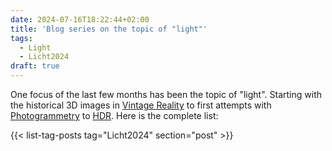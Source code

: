 ```yaml
---
date: 2024-07-16T18:22:44+02:00
title: 'Blog series on the topic of "light"'
tags:
  - Light
  - Licht2024
draft: true
---
```


One focus of the last few months has been the topic of "light". Starting with the historical 3D images in [Vintage Reality](https://vintagereality.projektemacher.org/) to first attempts with [Photogrammetry](/post/3d-models/) to [HDR](/post/ultrahdr/). Here is the complete list:

{{< list-tag-posts tag="Licht2024" section="post" >}}
